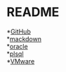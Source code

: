 # README

*[GitHub](https://github.com/LIHAITAO0626/README.md/blob/master/GitHub.md)
<br>
*[mackdown](https://github.com/LIHAITAO0626/README.md/blob/master/mackdown.md)<br>
*[oracle](https://github.com/LIHAITAO0626/README.md/blob/master/oracle.md)<br>
*[plsql](https://github.com/LIHAITAO0626/README.md/blob/master/plsql.md)<br>
*[VMware](https://github.com/LIHAITAO0626/README.md/blob/master/VMware.md)<br>